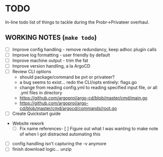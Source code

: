 # TODO

In-line todo list of things to tackle during the Probr->Privateer overhaul.

## WORKING NOTES (`make todo`)
- [ ] Improve config handling - remove redundancy, keep adhoc plugin calls
- [ ] Improve log formatting - user friendly by default
- [ ] Improve machine output - trim the fat
- [ ] Improve version handling, a la ArgoCD
- [ ] Review CLI options
    - should package/command be pvt or privateer?
    - a bug seems to exist... redo the CLI/opts entirely: flags.go
    - change from reading config.yml to reading specified input file, or all .yml files in directory
    - https://github.com/argoproj/argo-cd/blob/master/cmd/main.go
    - https://github.com/argoproj/argo-cd/blob/master/cmd/argocd/commands/root.go
- [ ] Create Quickstart guide
- Website rework
    - [ ] Fix name references- [ ] Figure out what I was wanting to make note of when I got distracted automating this
- [ ] config handling isn't capturing the -v anymore
- [ ] finish download logic... unzip
